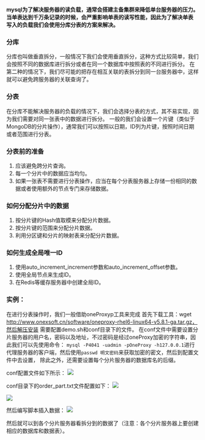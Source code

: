 **mysql为了解决服务器的读负载，通常会搭建主备集群来降低单台服务器的压力。当单表达到千万条记录的时候，会严重影响单表的读写性能，因此为了解决单表
写入的负载我们会使用分库分表的方案来解决。**

### 分库
分库也叫做垂直拆分，一般情况下我们会使用垂直拆分，这种方式比较简单，我们会按照不同的数据库进行拆分或者在同一个数据库中按照表的不同进行拆分。
在第二种的情况下，我们尽可能的把存在相互关联的表拆分到同一台服务器中，这样就可以避免跨服务器的关联查询了。

### 分表
在分库不能解决服务器的负载的情况下，我们会选择分表的方式，其不易实现，因为我们需要对同一张表中的数据进行拆分。
一般的我们会设置一个片键（类似于MongoDB的分片操作），通常我们可以按照以日期，ID列为片键，按照时间日期或者范围进行分表。

### 分表前的准备
1. 应该避免跨分片查询。
2. 每一个分片中的数据应当均匀。
3. 如果一张表不需要进行分表操作，应当在每个分表服务器上存储一份相同的数据或者使用额外的节点专门来存储数据。

### 如何分配分片中的数据
1. 按分片键的Hash值取模来分配分片数据。
2. 按分片键的范围来分配分片数据。
3. 利用分区键和分片的映射表来分配分片数据。

### 如何生成全局唯一ID
1. 使用auto_increment_increment参数和auto_increment_offset参数。
2. 使用全局节点来生成ID。
3. 在Redis等缓存服务器中创建全局ID。

### 实例：
在进行分表操作时，我们一般借助oneProxyp工具来完成
首先下载工具：wget http://www.onexsoft.cn/software/oneproxy-rhel6-linux64-v5.8.1-ga.tar.gz，然后解压安装
需要配置demo.sh和conf目录下的文件。
在conf文件中需要设置分片服务器的用户名，密码以及地址，不过密码是经过oneProxy加密的字符串，因此我们可以先使用命令：
`mysql -P4041 -uadmin -pOneProxy -h127.0.0.1`进行代理服务器的客户端，然后使用`passwd 明文密码`来获取加密的密文，然后到配置文件中去设置，
除此之外，还需要设置每个分片服务器的数据库名的后缀。

conf配置文件如下所示：
![](https://github.com/ljcan/Review/blob/master/MySQL/pictures/9.png)

conf目录下的order_part.txt文件配置如下：
![](https://github.com/ljcan/Review/blob/master/MySQL/pictures/10.png)

![](https://github.com/ljcan/Review/blob/master/MySQL/pictures/11.png)

然后编写脚本插入数据：
![](https://github.com/ljcan/Review/blob/master/MySQL/pictures/12.png)

然后就可以到各个分片服务器看拆分到的数据了（注意：各个分片服务器上要创建相应的数据库和数据表）。
